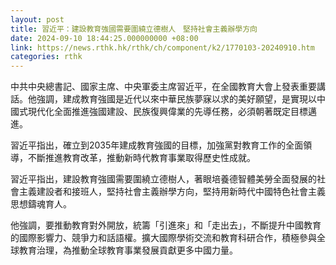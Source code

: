 ```yaml
---
layout: post
title: 習近平：建設教育強國需要圍繞立德樹人　堅持社會主義辦學方向
date: 2024-09-10 18:44:25.000000000 +08:00
link: https://news.rthk.hk/rthk/ch/component/k2/1770103-20240910.htm
categories: rthk
---
```


中共中央總書記、國家主席、中央軍委主席習近平，在全國教育大會上發表重要講話。他強調，建成教育強國是近代以來中華民族夢寐以求的美好願望，是實現以中國式現代化全面推進強國建設、民族復興偉業的先導任務，必須朝著既定目標邁進。

習近平指出，確立到2035年建成教育強國的目標，加強黨對教育工作的全面領導，不斷推進教育改革，推動新時代教育事業取得歷史性成就。

習近平指出，建設教育強國需要圍繞立德樹人，著眼培養德智體美勞全面發展的社會主義建設者和接班人，堅持社會主義辦學方向，堅持用新時代中國特色社會主義思想鑄魂育人。　

他強調，要推動教育對外開放，統籌「引進來」和「走出去」，不斷提升中國教育的國際影響力、競爭力和話語權。擴大國際學術交流和教育科研合作，積極參與全球教育治理，為推動全球教育事業發展貢獻更多中國力量。
